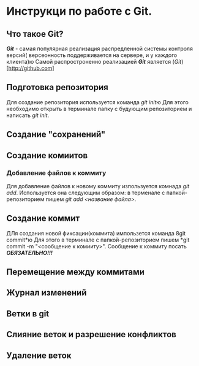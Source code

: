 # Инструкци по работе с Git.
 
## Что такое Git?

***Git*** - самая популярная реализация распредленной системы контроля версий( версеонность поддерживается на сервере, и у каждого клиента)ю Самой распростроненно   реализацией ***Git*** является (*Git*)[http://github.com]


## Подготовка репозитория
Для создание репозитория используется команда *git init*ю Для этого необходимо открыть в терминале папку с будующим репозиторием и написать *git init*.
 
## Создание "сохранений"

## Создание комиитов

### Добавление файлов к коммиту
Для добавление файлов к новому коммиту изпользуется комнада *git add*. Используется она следующим образом: в терменале с папкой-репозиторием пишем *git add <название файла>*.


## Создание коммит
ДЛя создания новой фиксации(коммита) импользется команда 8git commit*ю Для этого в терминале с папкой-репозиторием пишем *git commit -m "<сообщение к комииту>". Сообщение к коммиту посать ***ОБЯЗАТЕЛЬНО!!!***



## Перемещение между коммитами

## Журнал изменений

## Ветки в git

## Слияние веток и разрешение конфликтов

## Удаление веток